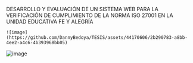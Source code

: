 DESARROLLO Y EVALUACIÓN DE UN SISTEMA WEB PARA LA VERIFICACIÓN DE CUMPLIMIENTO DE LA NORMA ISO 27001 EN LA UNIDAD EDUCATIVA FE Y ALEGRÍA

    ![image](https://github.com/DannyBedoya/TESIS/assets/44170606/2b290783-a8bb-4ee2-a4c6-4b393968bb05)

![image](https://github.com/DannyBedoya/TESIS/assets/44170606/32078438-709c-4e12-bb2b-61b14be83750)
